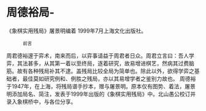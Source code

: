 # 周德裕局-

《象棋实用残局》屠景明编着 1999年7月上海文化出版社。

          前言
   周君德裕邃于弈术，南来而后，以弈事请益于周君者日众。周君立言曰：吾人学弈，其法甚多，从其第一着以至终局，逐着研究，故易增进棋艺，然病其过费脑筋。故有各种残局补其不逮。盖残局比较全局为简单也。除此以外，欲得学弈之基础者，最佳莫如研究例和、例胜之残局，亦以其易增学者之鉴别力故也。
   周德裕于1947年，在上海，将残局谱手抄本，赠与屠景明。原本仅有图势、着法，屠景明添加局名、简注，发表于1999年出版的《象棋实用残局》中。北山愚公校订并录入象棋桥中，与各位分享。